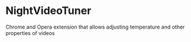 # NightVideoTuner
Chrome and Opera extension that allows adjusting temperature and other properties of videos

